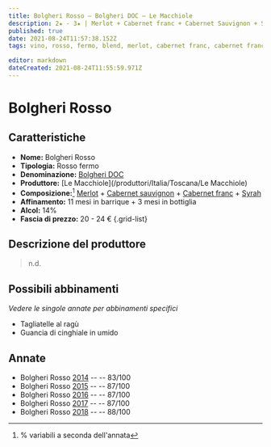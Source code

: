 ```yaml
---
title: Bolgheri Rosso – Bolgheri DOC – Le Macchiole 
description: 2★ - 3★ | Merlot + Cabernet franc + Cabernet Sauvignon + Syrah | Toscana (IT) | Tagliatelle al ragù – Guancia di cinghiale in umido
published: true
date: 2021-08-24T11:57:38.152Z
tags: vino, rosso, fermo, blend, merlot, cabernet franc, cabernet franc, syrah, italia, toscana, tagliatelle al ragù, guancia di cinghiale in umido, 20 - 24 €, 3 stelle

editor: markdown
dateCreated: 2021-08-24T11:55:59.971Z
---
```


# Bolgheri Rosso

## Caratteristiche
- **Nome:** Bolgheri Rosso
- **Tipologia:** Rosso fermo
- **Denominazione:** [Bolgheri DOC](/denominazioni/Italia/Toscana/DOC/Bolgheri)
- **Produttore:** [Le Macchiole](/produttori/Italia/Toscana/Le Macchiole) 
- **Composizione:**[^1] [Merlot](/vitigni/Francia/bacca-nera/merlot) + [Cabernet sauvignon](/vitigni/Francia/bacca-nera/cabernet-sauvignon) + [Cabernet franc](/vitigni/Francia/bacca-nera/cabernet-franc) + [Syrah](/vitigni/Francia/bacca-nera/syrah) 
- **Affinamento:** 11 mesi in barrique + 3 mesi in bottiglia
- **Alcol:** 14%
- **Fascia di prezzo:** 20 - 24 €
{.grid-list}

## Descrizione del produttore

> n.d.


## Possibili abbinamenti
*Vedere le singole annate per abbinamenti specifici*

- Tagliatelle al ragù
- Guancia di cinghiale in umido

## Annate

- Bolgheri Rosso [2014](vini/Italia/Toscana/Le-Macchiole/Bolgheri-Rosso/2014) -- <span class="star-2"></span> -- 83/100
- Bolgheri Rosso [2015](vini/Italia/Toscana/Le-Macchiole/Bolgheri-Rosso/2015) -- <span class="star-3"></span> -- 87/100
- Bolgheri Rosso [2016](vini/Italia/Toscana/Le-Macchiole/Bolgheri-Rosso/2016) -- <span class="star-3"></span> -- 87/100 
- Bolgheri Rosso [2017](vini/Italia/Toscana/Le-Macchiole/Bolgheri-Rosso/2017) -- <span class="star-3"></span> -- 87/100
- Bolgheri Rosso [2018](vini/Italia/Toscana/Le-Macchiole/Bolgheri-Rosso/2018) -- <span class="star-3"></span> -- 88/100

[^1]: % variabili a seconda dell'annata

<span style="display:none">montegrappa</span>